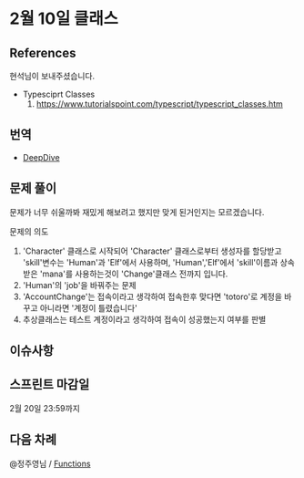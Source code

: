 # 2월 10일 클래스

## References 
현석님이 보내주셨습니다. 
- Typesciprt Classes
    1. https://www.tutorialspoint.com/typescript/typescript_classes.htm
## 번역
- [DeepDive](https://typescript-study.github.io/pages/Classes.html)


## 문제 풀이
문제가 너무 쉬울까봐 재밌게 해보려고 했지만 맞게 된거인지는 모르겠습니다. 

문제의 의도
1. 'Character' 클래스로 시작되어 'Character' 클래스로부터 생성자를 할당받고 'skill'변수는 'Human'과 'Elf'에서 사용하며, 'Human','Elf'에서 'skill'이름과 상속받은 'mana'를 사용하는것이 'Change'클래스 전까지 입니다. 
2. 'Human'의 'job'을 바꿔주는 문제 
3. 'AccountChange'는 접속이라고 생각하여 접속한후 맞다면 'totoro'로 계정을 바꾸고 아니라면 '계정이 틀렸습니다'
4. 추상클래스는 테스트 계정이라고 생각하여 접속이 성공했는지 여부를 판별


## 이슈사항

## 스프린트 마감일
2월 20일 23:59까지

## 다음 차례
@정주영님 / [Functions](https://typescript-study.gitbooks.io/typescript-handbook-korea/pages/Functions.html)